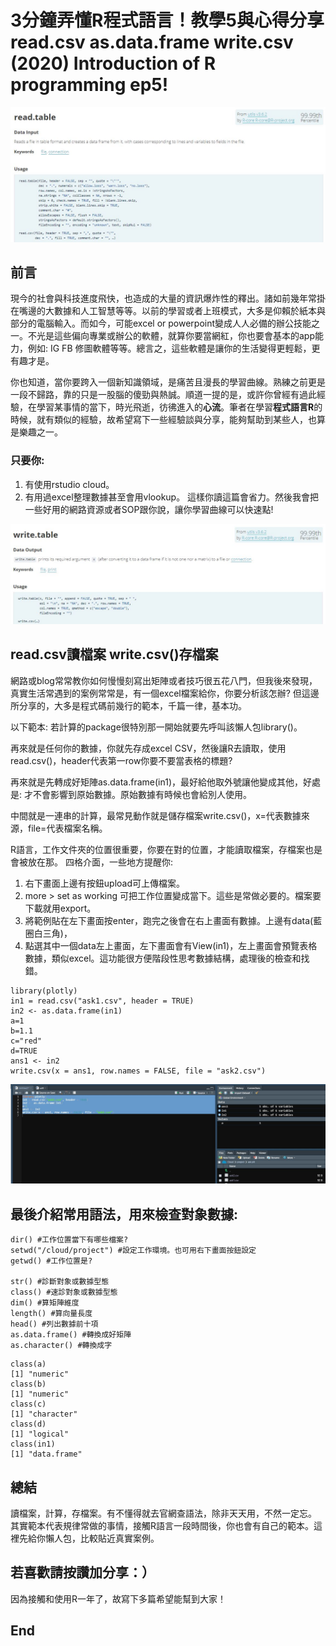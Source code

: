 # 3分鐘弄懂R程式語言！教學5與心得分享read.csv as.data.frame write.csv (2020) Introduction of R programming ep5!
![f1](https://github.com/HCH1/blog/blob/master/fig/r5.JPG)

## 前言
現今的社會與科技進度飛快，也造成的大量的資訊爆炸性的釋出。諸如前幾年常掛在嘴邊的大數據和人工智慧等等。以前的學習或者上班模式，大多是仰賴於紙本與部分的電腦輸入。而如今，可能excel or powerpoint變成人人必備的辦公技能之一。不光是這些偏向專業或辦公的軟體，就算你要當網紅，你也要會基本的app能力，例如: IG FB 修圖軟體等等。總言之，這些軟體是讓你的生活變得更輕鬆，更有趣才是。

你也知道，當你要跨入一個新知識領域，是痛苦且漫長的學習曲線。熟練之前更是一段不歸路，靠的只是一股腦的傻勁與熱誠。順道一提的是，或許你曾經有過此經驗，在學習某事情的當下，時光飛逝，彷彿進入的**心流**。筆者在學習**程式語言R**的時候，就有類似的經驗，故希望寫下一些經驗談與分享，能夠幫助到某些人，也算是樂趣之一。

### 只要你:
1. 有使用rstudio cloud。
1. 有用過excel整理數據甚至會用vlookup。
這樣你讀這篇會省力。然後我會把一些好用的網路資源或者SOP跟你說，讓你學習曲線可以快速點!


![f1](https://github.com/HCH1/blog/blob/master/fig/r5b.JPG)

## read.csv讀檔案 write.csv()存檔案
網路或blog常常教你如何慢慢刻寫出矩陣或者技巧很五花八門，但我後來發現，真實生活常遇到的案例常常是，有一個excel檔案給你，你要分析該怎辦?
但這邊所分享的，大多是程式碼前幾行的範本，千篇一律，基本功。

以下範本: 若計算的package很特別那一開始就要先呼叫該懶人包library()。

再來就是任何你的數據，你就先存成excel CSV，然後讓R去讀取，使用read.csv()，header代表第一row你要不要當表格的標題?

再來就是先轉成好矩陣as.data.frame(in1)，最好給他取外號讓他變成其他，好處是: 才不會影響到原始數據。原始數據有時候也會給別人使用。

中間就是一連串的計算，最常見動作就是儲存檔案write.csv()，x=代表數據來源，file=代表檔案名稱。

R語言，工作文件夾的位置很重要，你要在對的位置，才能讀取檔案，存檔案也是會被放在那。
四格介面，一些地方提醒你: 
1. 右下畫面上邊有按鈕upload可上傳檔案。
1. more > set as working 可把工作位置變成當下。這些是常做必要的。檔案要下載就用export。
1. 將範例貼在左下畫面按enter，跑完之後會在右上畫面有數據。上邊有data(藍圈白三角)，
1. 點選其中一個data左上畫面，左下畫面會有View(in1)，左上畫面會預覽表格數據，類似excel。這功能很方便階段性思考數據結構，處理後的檢查和找錯。

```
library(plotly)
in1 = read.csv("ask1.csv", header = TRUE)
in2 <- as.data.frame(in1)
a=1
b=1.1
c="red"
d=TRUE
ans1 <- in2
write.csv(x = ans1, row.names = FALSE, file = "ask2.csv")
```

![f1](https://github.com/HCH1/blog/blob/master/fig/r5c.JPG)

## 最後介紹常用語法，用來檢查對象數據:
```
dir() #工作位置當下有哪些檔案?
setwd("/cloud/project") #設定工作環境。也可用右下畫面按鈕設定
getwd() #工作位置是?

str() #診斷對象或數據型態
class() #速診對象或數據型態
dim() #算矩陣維度
length() #算向量長度
head() #列出數據前十項
as.data.frame() #轉換成好矩陣
as.character() #轉換成字
```

```
class(a)
[1] "numeric"
class(b)
[1] "numeric"
class(c)
[1] "character"
class(d)
[1] "logical"
class(in1)
[1] "data.frame"
```
## 總結
讀檔案，計算，存檔案。有不懂得就去官網查語法，除非天天用，不然一定忘。
其實範本代表規律常做的事情，接觸R語言一段時間後，你也會有自己的範本。這裡先給你懶人包，比較貼近真實案例。


## 若喜歡請按讚加分享：）
因為接觸和使用R一年了，故寫下多篇希望能幫到大家！

## End

